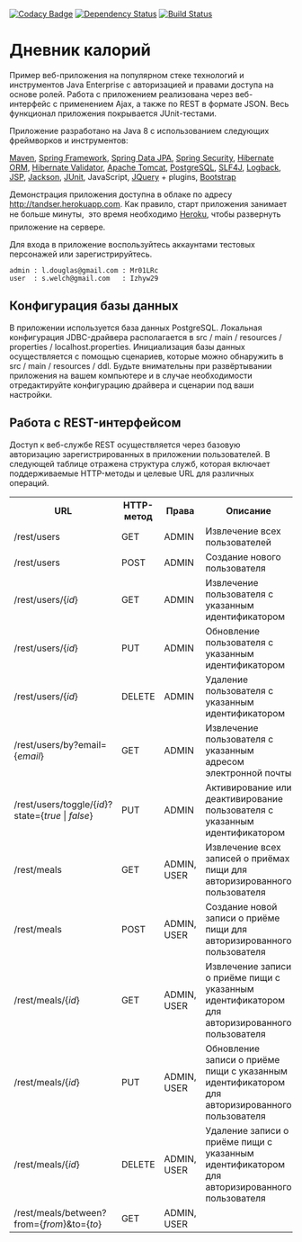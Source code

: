 [![Codacy Badge](https://api.codacy.com/project/badge/Grade/6566ae5228b340efb8aa5e728c1ada13)](https://www.codacy.com/app/tandser/solution?utm_source=github.com&amp;utm_medium=referral&amp;utm_content=tandser/solution&amp;utm_campaign=Badge_Grade)
[![Dependency Status](https://dependencyci.com/github/tandser/solution/badge)](https://dependencyci.com/github/tandser/solution)
[![Build Status](https://travis-ci.org/tandser/solution.svg?branch=master)](https://travis-ci.org/tandser/solution)

# Дневник калорий

Пример веб-приложения на популярном стеке технологий и инструментов Java Enterprise с авторизацией и правами доступа на основе ролей. Работа с приложением реализована через веб-интерфейс с применением Ajax, а также по REST в формате JSON. Весь функционал приложения покрывается JUnit-тестами.

Приложение разработано на Java 8 с использованием следующих фреймворков и инструментов:

[Maven](https://maven.apache.org/), [Spring Framework](http://projects.spring.io/spring-framework/), [Spring Data JPA](http://projects.spring.io/spring-data-jpa/), [Spring Security](http://projects.spring.io/spring-security/), [Hibernate ORM](http://hibernate.org/orm/), [Hibernate Validator](http://hibernate.org/validator/), [Apache Tomcat](http://tomcat.apache.org/), [PostgreSQL](https://www.postgresql.org/), [SLF4J](https://www.slf4j.org/), [Logback](https://logback.qos.ch/), [JSP](https://jcp.org/aboutJava/communityprocess/final/jsr245/index.html), [Jackson](https://github.com/FasterXML/jackson), [JUnit](http://junit.org/junit4/), JavaScript, [JQuery](https://jquery.com/) + plugins, [Bootstrap](http://getbootstrap.com/)

Демонстрация приложения доступна в облаке по адресу <http://tandser.herokuapp.com>. Как правило, старт приложения занимает не больше минуты, &#151; это время необходимо [Heroku](https://www.heroku.com/), чтобы развернуть приложение на сервере.

Для входа в приложение воспользуйтесь аккаунтами тестовых персонажей или зарегистрируйтесь.

```
admin : l.douglas@gmail.com : Mr01LRc
user  : s.welch@gmail.com   : Izhyw29
```

## Конфигурация базы данных

В приложении используется база данных PostgreSQL. Локальная конфигурация JDBC-драйвера располагается в src / main / resources / properties / localhost.properties. Инициализация базы данных осуществляется с помощью сценариев, которые можно обнаружить в src / main / resources / ddl. Будьте внимательны при развёртывании приложения на вашем компьютере и в случае необходимости отредактируйте конфигурацию драйвера и сценарии под ваши настройки.

## Работа с REST-интерфейсом

Доступ к веб-службе REST осуществляется через базовую авторизацию зарегистрированных в приложении пользователей. В следующей таблице отражена структура служб, которая включает поддерживаемые HTTP-методы и целевые URL для различных операций.

<table>
    <tr>
        <th width="40%">URL</th>
        <th>HTTP-метод</th>
        <th>Права</th>
        <th>Описание</th>
    </tr>
    <tr>
        <td>/rest/users</td>
        <td>GET</td>
        <td>ADMIN</td>
        <td>Извлечение всех пользователей</td>
    </tr>
    <tr>
        <td>/rest/users</td>
        <td>POST</td>
        <td>ADMIN</td>
        <td>Создание нового пользователя</td>
    </tr>
    <tr>
        <td>/rest/users/{<i>id</i>}</td>
        <td>GET</td>
        <td>ADMIN</td>
        <td>Извлечение пользователя с указанным идентификатором</td>
    </tr>
    <tr>
        <td>/rest/users/{<i>id</i>}</td>
        <td>PUT</td>
        <td>ADMIN</td>
        <td>Обновление пользователя с указанным идентификатором</td>
    </tr>
    <tr>
        <td>/rest/users/{<i>id</i>}</td>
        <td>DELETE</td>
        <td>ADMIN</td>
        <td>Удаление пользователя с указанным идентификатором</td>
    </tr>
    <tr>
        <td>/rest/users/by?email={<i>email</i>}</td>
        <td>GET</td>
        <td>ADMIN</td>
        <td>Извлечение пользователя с указанным адресом электронной почты</td>
    </tr>
    <tr>
        <td>/rest/users/toggle/{<i>id</i>}?state={<i>true</i> | <i>false</i>}</td>
        <td>PUT</td>
        <td>ADMIN</td>
        <td>Активирование или деактивирование пользователя с указанным идентификатором</td>
    </tr>
    <tr>
        <td>/rest/meals</td>
        <td>GET</td>
        <td>ADMIN, USER</td>
        <td>Извлечение всех записей о приёмах пищи для авторизированного пользователя</td>
    </tr>
    <tr>
        <td>/rest/meals</td>
        <td>POST</td>
        <td>ADMIN, USER</td>
        <td>Создание новой записи о приёме пищи для авторизированного пользователя</td>
    </tr>
    <tr>
        <td>/rest/meals/{<i>id</i>}</td>
        <td>GET</td>
        <td>ADMIN, USER</td>
        <td>Извлечение записи о приёме пищи с указанным идентификатором для авторизированного пользователя</td>
    </tr>
    <tr>
        <td>/rest/meals/{<i>id</i>}</td>
        <td>PUT</td>
        <td>ADMIN, USER</td>
        <td>Обновление записи о приёме пищи с указанным идентификатором для авторизированного пользователя</td>
    </tr>
    <tr>
        <td>/rest/meals/{<i>id</i>}</td>
        <td>DELETE</td>
        <td>ADMIN, USER</td>
        <td>Удаление записи о приёме пищи с указанным идентификатором для авторизированного пользователя</td>
    </tr>
    <tr>
        <td>/rest/meals/between?from={<i>from</i>}&to={<i>to</i>}</td>
        <td>GET</td>
        <td>ADMIN, USER</td>
        <td></td>
    </tr>
</table>